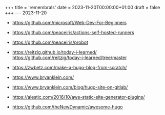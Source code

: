 
+++
title = 'remembrals'
date = 2023-11-20T00:00:00+01:00
draft = false
+++
--- 2023-11-20
* https://github.com/microsoft/Web-Dev-For-Beginners
* https://github.com/peaceiris/actions-self-hosted-runners
* https://github.com/peaceiris/probot
* https://reitzig.github.io/today-i-learned/  https://github.com/reitzig/today-i-learned/tree/master

* https://zwbetz.com/make-a-hugo-blog-from-scratch/
* https://www.bryanklein.com/
* https://www.bryanklein.com/blog/hugo-site-on-gitlab/
* https://alestic.com/2016/10/aws-static-site-generator-plugins/
* https://github.com/theNewDynamic/awesome-hugo
